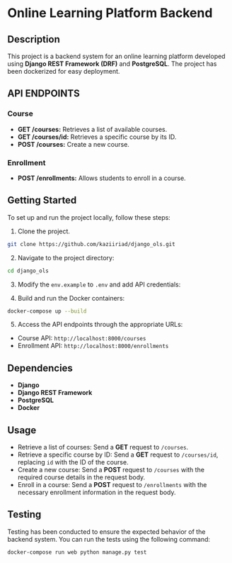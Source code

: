 Online Learning Platform Backend
===

## Description
This project is a backend system for an online learning platform developed using **Django REST Framework (DRF)** and **PostgreSQL**. The project has been dockerized for easy deployment.

## API ENDPOINTS
### Course
- **GET /courses:** Retrieves a list of available courses.
- **GET /courses/id:** Retrieves a specific course by its ID.
- **POST /courses:** Create a new course.

### Enrollment
- **POST /enrollments:** Allows students to enroll in a course.

## Getting Started

To set up and run the project locally, follow these steps:

1. Clone the project.
```bash
git clone https://github.com/kaziiriad/django_ols.git
``` 
2. Navigate to the project directory:
```bash
cd django_ols
```
3. Modify the `env.example` to `.env` and add API credentials:

4. Build and run the Docker containers:

```bash
docker-compose up --build
```
5. Access the API endpoints through the appropriate URLs:

- Course API: `http://localhost:8000/courses`
- Enrollment API: `http://localhost:8000/enrollments`

## Dependencies
- **Django**
- **Django REST Framework**
- **PostgreSQL**
- **Docker**

## Usage
- Retrieve a list of courses: Send a **GET** request to `/courses`.
- Retrieve a specific course by ID: Send a **GET** request to `/courses/id`, replacing `id` with the ID of the course.
- Create a new course: Send a **POST** request to `/courses` with the required course details in the request body.
- Enroll in a course: Send a **POST** request to `/enrollments` with the necessary enrollment information in the request body.

## Testing

Testing has been conducted to ensure the expected behavior of the backend system. You can run the tests using the following command:

```bash
docker-compose run web python manage.py test
```